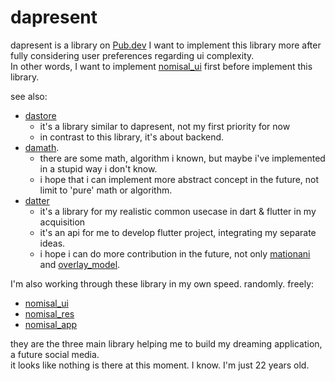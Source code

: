 # dapresent
dapresent is a library on [Pub.dev](https://pub.dev/packages/dapresent)
I want to implement this library more after fully considering user preferences regarding ui complexity.\
In other words, I want to implement [nomisal_ui](https://pub.dev/packages/nomisal_ui) first before implement this library.

see also:
- [dastore](https://pub.dev/packages/dastore)
  - it's a library similar to dapresent, not my first priority for now
  - in contrast to this library, it's about backend.
- [damath](https://pub.dev/packages/damath).
  - there are some math, algorithm i known, but maybe i've implemented in a stupid way i don't know.
  - i hope that i can implement more abstract concept in the future, not limit to 'pure' math or algorithm. 
- [datter](https://pub.dev/packages/datter)
  - it's a library for my realistic common usecase in dart & flutter in my acquisition
  - it's an api for me to develop flutter project, integrating my separate ideas.
  - i hope i can do more contribution in the future, not only [mationani](https://pub.dev/packages/mationani) and [overlay_model](https://pub.dev/packages/overlay_model).

I'm also working through these library in my own speed. randomly. freely:
- [nomisal_ui](https://pub.dev/packages/nomisal_ui)
- [nomisal_res](https://pub.dev/packages/nomisal_res)
- [nomisal_app](https://pub.dev/packages/nomisal_app)

they are the three main library helping me to build my dreaming application, a future social media.\
it looks like nothing is there at this moment. I know. I'm just 22 years old.
